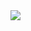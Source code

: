 <img src="https://raw.githubusercontent.com/jSierraB3991/dotfiles/main/leftwm/Fedora-left-wm.png" />
